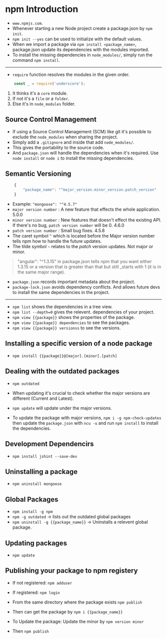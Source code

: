 # npm Introduction

- `www.npmjs.com`.
- Whenever starting a new Node project create a package.json by `npm init`.
- `npm init --yes` can be used to initialize with the default values.
- When we import a package via `npm install <package_name>`, package.json update its dependencies with the modules imported.
- To install the missing dependencies in `node_modules/`, simply run the command `npm install`.

<hr>

 - `require` function resolves the modules in the given order.

```javascript
    const _ = require('underscore');
```

1. It thinks it's a `core` module.
2. If not it's a `file` or a `folder`.
3. Else it's in `node_modules` folder.

## Source Control Management

- If using a Source Control Management (SCM) like git it's possible to exclude the `node_modules` when sharing the project. 
- Simply add a `.gitignore` and inside that add `node_modules/`.
- This gives the portability to the source code.
- And `package.json` will handle the dependencies when it's required.
  Use `node install` or `node i` to install the missing dependencies.

## Semantic Versioning

```javascript
    {
        "package_name": "^major_version.minor_version.patch_version"
    }
```
- Example: `"mongoose": "^4.5.7"`  
- `major version number` :  A new feature that effects the whole application. 5.0.0  
- `minor version number` :  New features that doesn't effect the existing API. If there's no bug, `patch version number` will be 0. 4.6.0  
- `patch version number` :  Small bug fixes. 4.5.8  
- The caret symbol `^` which is located before the Major version number tells npm how to handle the future updates.  
- The tilde symbol `~` relates to the *patch* version updates. Not major or minor.  
> "angular": "^1.3.15" in package.json tells npm that you want either 1.3.15 or a version that is greater than that but still _starts with 1 (it is in the same major range).
- `package.json` records important metadata about the project.
- `package-lock.json` avoids dependency conflicts. And allows future devs to install the same dependencies in the project.

<hr>

- `npm list` shows the dependencies in a tree view.  
- `npm list --depth=0` gives the relevent.  dependencies of your project.  
- `npm view {{package}}` shows the properties of the package.  
- `npm view {{package}} dependencies` to see the packages.  
- `npm view {{package}} versionss` to see the versions.  

## Installing a specific version of a node package

- `npm install {{package}}@[major].[minor].[patch]`  

## Dealing with the outdated packages

- `npm outdated`  
- When updating it's crucial to check whether the major versions are different (Current and Latest).  
- `npm update` will update under the major versions.
  
- To update the package with major versions, `npm i -g npm-check-updates` then update the `package.json` with `ncu -u` and run `npm install` to install the dependencies.

## Development Dependencirs

- `npm install jshint --save-dev`  

## Uninstalling a package

- `npm uninstall mongoose`

## Global Packages

- `npm install -g npm`  
- `npm -g outdated` -> lists out the outdated global packages  
- `npm uninstall -g {{package_name}}` -> Uninstalls a relevent global package.  

## Updating packages

- `npm update`

## Publishing your package to npm registery

- If not registered: `npm adduser`  
- If registered: `npm login`  
- From the same directory where the package exists `npm publish`  
- Then can get the package by `npm i {{package_name}}`  

- To Update the package: Update the minor by `npm version minor`  
- Then `npm publish`  
